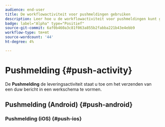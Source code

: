 ```yaml
---
audience: end-user
title: De workflowactiviteit voor pushmeldingen gebruiken
description: Leer hoe u de workflowactiviteit voor pushmeldingen kunt gebruiken
badge: label="Alpha" type="Positief"
source-git-commit: 6af0b460a3c81f063a855b2fabba221b43e4ebb9
workflow-type: tm+mt
source-wordcount: '44'
ht-degree: 4%

---
```



# Pushmelding {#push-activity}

De **Pushmelding** de leveringsactiviteit staat u toe om het verzenden van een duw bericht in een werkschema te vormen.

## Pushmelding (Android) {#push-android}

### Pushmelding (iOS) {#push-ios}

